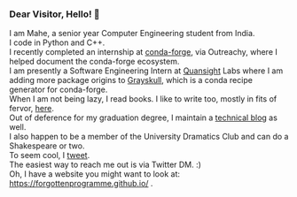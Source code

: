 ### Dear Visitor, Hello! 👋

I am Mahe, a senior year Computer Engineering student from India. </br> I code in Python and C++. </br> 
I recently completed an internship at [conda-forge](https://github.com/conda-forge), via Outreachy, where I helped document the conda-forge ecosystem.</br> I am presently a Software Engineering Intern at [Quansight](https://www.quansight.com/) Labs where I am adding more package origins to [Grayskull](https://github.com/conda-incubator/grayskull#readme), which is a conda recipe generator for conda-forge.</br>
When I am not being lazy, I read books. I like to write too, mostly in fits of fervor, [here](https://renderingsofmyheart.wordpress.com/).</br> 
Out of deference for my graduation degree, I maintain a [technical blog](https://maheiram.medium.com/) as well.</br> 
I also happen to be a member of the University Dramatics Club and can do a Shakespeare or two.</br> 
To seem cool, I [tweet](https://twitter.com/forgottenpro). </br>
The easiest way to reach me out is via Twitter DM. :)   </br>
Oh, I have a website you might want to look at: https://forgottenprogramme.github.io/ .
<!--
**ForgottenProgramme/ForgottenProgramme** is a ✨ _special_ ✨ repository because its `README.md` (this file) appears on your GitHub profile.

Here are some ideas to get you started:

- 🔭 I’m currently working on ...
- 🌱 I’m currently learning ...
- 👯 I’m looking to collaborate on ...
- 🤔 I’m looking for help with ...
- 💬 Ask me about ...
- 📫 How to reach me: ...
- 😄 Pronouns: ...
- ⚡ Fun fact: ...
-->
